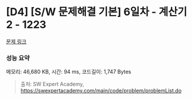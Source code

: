 # [D4] [S/W 문제해결 기본] 6일차 - 계산기2 - 1223 

[문제 링크](https://swexpertacademy.com/main/code/problem/problemDetail.do?contestProbId=AV14nnAaAFACFAYD) 

### 성능 요약

메모리: 46,680 KB, 시간: 94 ms, 코드길이: 1,747 Bytes



> 출처: SW Expert Academy, https://swexpertacademy.com/main/code/problem/problemList.do
